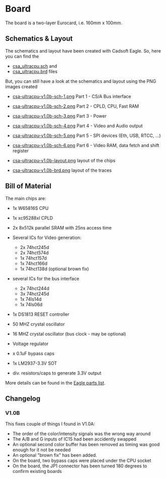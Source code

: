 
# Board

The board is a two-layer Eurocard, i.e. 160mm x 100mm.

## Schematics & Layout

The schematics and layout have been created with Cadsoft Eagle.
So, here you can find the 

- [csa_ultracpu.sch](csa_ultracpu.sch) and
- [csa_ultracpu.brd](csa_ultracpu.brd) files

But, you can still have a look at the schematics and layout using the
PNG images created

- [csa-ultracpu-v1.0b-sch-1.png](csa-ultracpu-v1.0b-sch-1.png) Part 1 - CS/A Bus interface
- [csa-ultracpu-v1.0b-sch-2.png](csa-ultracpu-v1.0b-sch-2.png) Part 2 - CPLD, CPU, Fast RAM
- [csa-ultracpu-v1.0b-sch-3.png](csa-ultracpu-v1.0b-sch-3.png) Part 3 - Power
- [csa-ultracpu-v1.0b-sch-4.png](csa-ultracpu-v1.0b-sch-4.png) Part 4 - Video and Audio output
- [csa-ultracpu-v1.0b-sch-5.png](csa-ultracpu-v1.0b-sch-5.png) Part 5 - SPI devices (Eth, USB, RTCC, ...)
- [csa-ultracpu-v1.0b-sch-6.png](csa-ultracpu-v1.0b-sch-6.png) Part 6 - Video RAM, data fetch and shift register

- [csa-ultracpu-v1.0b-layout.png](csa-ultracpu-v1.0b-layout.png) layout of the chips
- [csa-ultracpu-v1.0b-brd.png](csa-ultracpu-v1.0b-brd.png) layout of the traces

## Bill of Material

The main chips are:

- 1x W65816S CPU

- 1x xc95288xl CPLD
- 2x 8x512k parallel SRAM with 25ns access time
- Several ICs for Video generation:
  - 2x 74hct245d
  - 2x 74hct574d
  - 1x 74hct157d
  - 1x 74hct166d
  - 1x 74hct138d (optional brown fix)
- several ICs for the bus interface
  - 2x 74hct244d
  - 3x 74hct245d
  - 1x 74ls14d
  - 1x 74ls06d
- 1x DS1813 RESET controller

- 50 MHZ crystal oscillator
- 16 MHZ crystal oscillator (bus clock - may be optional)

- Voltage regulator

- x 0.1uF bypass caps

- 1x LM2937-3.3V SOT
- div. resistors/caps to generate 3.3V output

More details can be found in the [Eagle parts list](csa-ultracpu-parts.txt).

## Changelog

### V1.0B

This fixes couple of things I found in V1.0A:

- The order of the color/intensity signals was the wrong way around
- The A/B and G inputs of IC15 had been accidently swapped
- An optional second color buffer has been removed as timing was good enough for it not be needed
- An optional "brown fix" has been added.
- On the board, two bypass caps were placed under the CPU socket
- On the board, the JP1 connector has been turned 180 degrees to confirm existing boards


